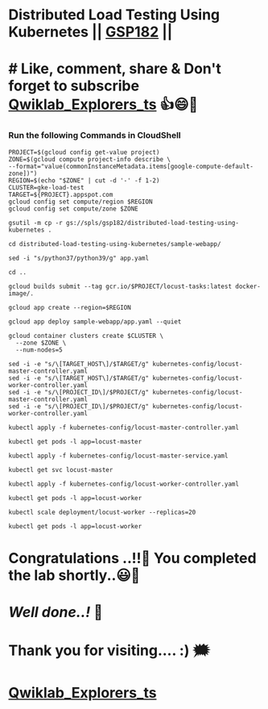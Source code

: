 # Distributed Load Testing Using Kubernetes || [GSP182](https://www.cloudskillsboost.google/focuses/967?parent=catalog) ||

# # Like, comment, share & Don't forget to subscribe [Qwiklab_Explorers_ts](https://youtube.com/@titashshil?si=RgamNu1dc9jVIbJN) 👍😄🤝

### Run the following Commands in CloudShell

```
PROJECT=$(gcloud config get-value project)
ZONE=$(gcloud compute project-info describe \
--format="value(commonInstanceMetadata.items[google-compute-default-zone])")
REGION=$(echo "$ZONE" | cut -d '-' -f 1-2)
CLUSTER=gke-load-test
TARGET=${PROJECT}.appspot.com
gcloud config set compute/region $REGION
gcloud config set compute/zone $ZONE

gsutil -m cp -r gs://spls/gsp182/distributed-load-testing-using-kubernetes .

cd distributed-load-testing-using-kubernetes/sample-webapp/

sed -i "s/python37/python39/g" app.yaml

cd ..

gcloud builds submit --tag gcr.io/$PROJECT/locust-tasks:latest docker-image/.

gcloud app create --region=$REGION

gcloud app deploy sample-webapp/app.yaml --quiet

gcloud container clusters create $CLUSTER \
  --zone $ZONE \
  --num-nodes=5

sed -i -e "s/\[TARGET_HOST\]/$TARGET/g" kubernetes-config/locust-master-controller.yaml
sed -i -e "s/\[TARGET_HOST\]/$TARGET/g" kubernetes-config/locust-worker-controller.yaml
sed -i -e "s/\[PROJECT_ID\]/$PROJECT/g" kubernetes-config/locust-master-controller.yaml
sed -i -e "s/\[PROJECT_ID\]/$PROJECT/g" kubernetes-config/locust-worker-controller.yaml

kubectl apply -f kubernetes-config/locust-master-controller.yaml

kubectl get pods -l app=locust-master

kubectl apply -f kubernetes-config/locust-master-service.yaml

kubectl get svc locust-master

kubectl apply -f kubernetes-config/locust-worker-controller.yaml

kubectl get pods -l app=locust-worker

kubectl scale deployment/locust-worker --replicas=20

kubectl get pods -l app=locust-worker
```

# Congratulations ..!!🎉  You completed the lab shortly..😃💯

# *Well done..!* 👏

# Thank you for visiting.... :) 🗯️

# [Qwiklab_Explorers_ts](https://youtube.com/@titashshil?si=RgamNu1dc9jVIbJN)
